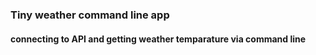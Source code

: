 ### Tiny weather command line app
#### connecting to API and getting weather temparature via command line
